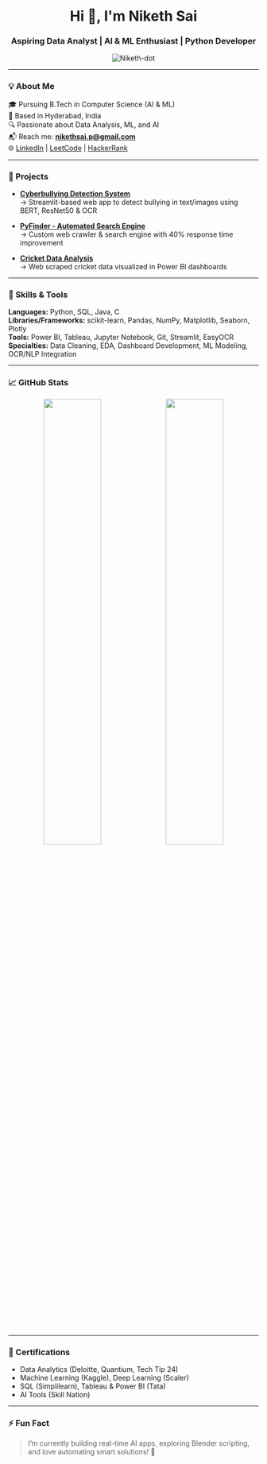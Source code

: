 <h1 align="center">Hi 👋, I'm Niketh Sai</h1>
<h3 align="center">Aspiring Data Analyst | AI & ML Enthusiast | Python Developer</h3>

<p align="center">
  <img src="https://komarev.com/ghpvc/?username=Niketh-dot&label=Profile%20views&color=0e75b6&style=flat" alt="Niketh-dot" />
</p>

---

### 💡 About Me

🎓 Pursuing B.Tech in Computer Science (AI & ML)  
📍 Based in Hyderabad, India  
🔍 Passionate about Data Analysis, ML, and AI  
📬 Reach me: **nikethsai.p@gmail.com**  
🌐 [LinkedIn](https://www.linkedin.com/in/niketh-sai) | [LeetCode](https://leetcode.com/u/Niketh_Sai) | [HackerRank](https://www.hackerrank.com/profile/nikethsai_p)

---

### 🔨 Projects

- **[Cyberbullying Detection System](https://github.com/Niketh-dot/CyberBullying_System)**  
  → Streamlit-based web app to detect bullying in text/images using BERT, ResNet50 & OCR

- **[PyFinder - Automated Search Engine](https://github.com/Niketh-dot/PyFinder)**  
  → Custom web crawler & search engine with 40% response time improvement

- **[Cricket Data Analysis](https://github.com/Niketh-dot/Cricket_Analysis)**  
  → Web scraped cricket data visualized in Power BI dashboards

---

### 💼 Skills & Tools

**Languages:** Python, SQL, Java, C  
**Libraries/Frameworks:** scikit-learn, Pandas, NumPy, Matplotlib, Seaborn, Plotly  
**Tools:** Power BI, Tableau, Jupyter Notebook, Git, Streamlit, EasyOCR  
**Specialties:** Data Cleaning, EDA, Dashboard Development, ML Modeling, OCR/NLP Integration

---

### 📈 GitHub Stats

<p align="center">
  <img src="https://github-readme-stats.vercel.app/api?username=Niketh-dot&show_icons=true&theme=radical" width="48%" />
  <img src="https://github-readme-stats.vercel.app/api/top-langs/?username=Niketh-dot&layout=compact&theme=radical" width="48%" />
</p>

---

### 📜 Certifications

- Data Analytics (Deloitte, Quantium, Tech Tip 24)
- Machine Learning (Kaggle), Deep Learning (Scaler)
- SQL (Simplilearn), Tableau & Power BI (Tata)
- AI Tools (Skill Nation)

---

### ⚡ Fun Fact

> I’m currently building real-time AI apps, exploring Blender scripting, and love automating smart solutions! 🚀

